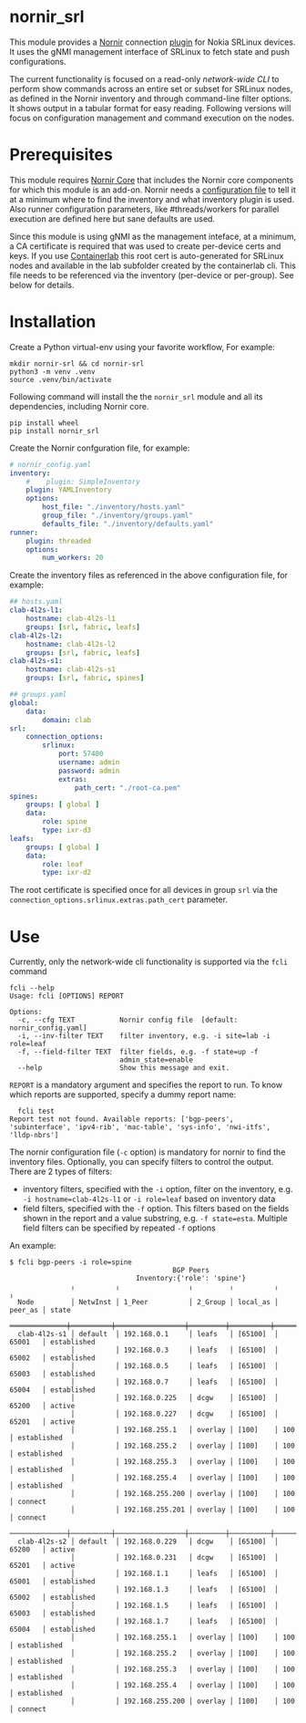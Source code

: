 # nornir_srl
This module provides a [Nornir](https://nornir.readthedocs.io/en/latest/) connection [plugin](https://nornir.tech/nornir/plugins/) for Nokia SRLinux devices. It uses the gNMI management interface of SRLinux to fetch state and push configurations.

The current functionality is focused on a read-only _network-wide CLI_ to perform show commands across an entire set or subset for SRLinux nodes, as defined in the Nornir inventory and through command-line filter options. It shows output in a tabular format for easy reading.
Following versions will focus on configuration management and command execution on the nodes.

# Prerequisites

This module requires [Nornir Core](https://github.com/nornir-automation/nornir) that includes the Nornir core components for which this module is an add-on.
Nornir needs a [configuration file](https://nornir.readthedocs.io/en/latest/configuration/index.html) to tell it at a minimum where to find the inventory and what inventory plugin is used. Also runner configuration parameters, like #threads/workers for parallel execution are defined here but sane defaults are used.

Since this module is using gNMI as the management inteface, at a minimum, a CA certificate is required that was used to create per-device certs and keys. If you use [Containerlab](https://containerlab.dev/) this root cert is auto-generated for SRLinux nodes and available in the lab subfolder created by the containerlab cli. This file needs to be referenced via the inventory (per-device or per-group). See below for details.

# Installation

Create a Python virtual-env using your favorite workflow, For example:
```
mkdir nornir-srl && cd nornir-srl
python3 -m venv .venv
source .venv/bin/activate
```
Following command will install the the `nornir_srl` module and all its dependencies, including Nornir core.

```
pip install wheel
pip install nornir_srl
```
Create the Nornir confguration file, for example:

```yaml
# nornir_config.yaml
inventory:
    #    plugin: SimpleInventory
    plugin: YAMLInventory
    options:
        host_file: "./inventory/hosts.yaml"
        group_file: "./inventory/groups.yaml"
        defaults_file: "./inventory/defaults.yaml"
runner:
    plugin: threaded
    options:
        num_workers: 20
```
Create the inventory files as referenced in the above configuration file, for example:
```yaml
## hosts.yaml
clab-4l2s-l1:
    hostname: clab-4l2s-l1
    groups: [srl, fabric, leafs]
clab-4l2s-l2:
    hostname: clab-4l2s-l2
    groups: [srl, fabric, leafs]
clab-4l2s-s1:
    hostname: clab-4l2s-s1
    groups: [srl, fabric, spines]
```

```yaml
## groups.yaml
global:
    data:
        domain: clab
srl:
    connection_options:
        srlinux:
            port: 57400
            username: admin
            password: admin
            extras:
                path_cert: "./root-ca.pem"
spines:
    groups: [ global ]
    data:
        role: spine
        type: ixr-d3
leafs:
    groups: [ global ]
    data:
        role: leaf
        type: ixr-d2
```
The root certificate is specified once for all devices in group `srl` via the `connection_options.srlinux.extras.path_cert` parameter.

# Use

Currently, only the network-wide cli functionality is supported via the `fcli` command
```
fcli --help
Usage: fcli [OPTIONS] REPORT

Options:
  -c, --cfg TEXT           Nornir config file  [default: nornir_config.yaml]
  -i, --inv-filter TEXT    filter inventory, e.g. -i site=lab -i role=leaf
  -f, --field-filter TEXT  filter fields, e.g. -f state=up -f
                           admin_state=enable
  --help                   Show this message and exit.
  ```
  `REPORT` is a mandatory argument and specifies the report to run. To know which reports are supported, specify a dummy report name:
```
  fcli test
Report test not found. Available reports: ['bgp-peers', 'subinterface', 'ipv4-rib', 'mac-table', 'sys-info', 'nwi-itfs', 'lldp-nbrs']
```

The nornir configuration file (`-c` option) is mandatory for nornir to find the inventory files.
Optionally, you can specify filters to control the output. There are 2 types of filters:

- inventory filters, specified with the `-i` option, filter on the inventory, e.g. `-i hostname=clab-4l2s-l1`  or `-i role=leaf` based on inventory data
- field filters, specified with the `-f` option. This filters based on the fields shown in the report and a value substring, e.g. `-f state=esta`. Multiple field filters can be specified by repeated `-f` options

An example:
```
$ fcli bgp-peers -i role=spine
                                        BGP Peers                                         
                               Inventory:{'role': 'spine'}                                
               ╷          ╷                 ╷         ╷          ╷         ╷              
  Node         │ NetwInst │ 1_Peer          │ 2_Group │ local_as │ peer_as │ state        
 ══════════════╪══════════╪═════════════════╪═════════╪══════════╪═════════╪═════════════ 
  clab-4l2s-s1 │ default  │ 192.168.0.1     │ leafs   │ [65100]  │ 65001   │ established  
               │          │ 192.168.0.3     │ leafs   │ [65100]  │ 65002   │ established  
               │          │ 192.168.0.5     │ leafs   │ [65100]  │ 65003   │ established  
               │          │ 192.168.0.7     │ leafs   │ [65100]  │ 65004   │ established  
               │          │ 192.168.0.225   │ dcgw    │ [65100]  │ 65200   │ active       
               │          │ 192.168.0.227   │ dcgw    │ [65100]  │ 65201   │ active       
               │          │ 192.168.255.1   │ overlay │ [100]    │ 100     │ established  
               │          │ 192.168.255.2   │ overlay │ [100]    │ 100     │ established  
               │          │ 192.168.255.3   │ overlay │ [100]    │ 100     │ established  
               │          │ 192.168.255.4   │ overlay │ [100]    │ 100     │ established  
               │          │ 192.168.255.200 │ overlay │ [100]    │ 100     │ connect      
               │          │ 192.168.255.201 │ overlay │ [100]    │ 100     │ connect      
 ──────────────┼──────────┼─────────────────┼─────────┼──────────┼─────────┼───────────── 
  clab-4l2s-s2 │ default  │ 192.168.0.229   │ dcgw    │ [65100]  │ 65200   │ active       
               │          │ 192.168.0.231   │ dcgw    │ [65100]  │ 65201   │ active       
               │          │ 192.168.1.1     │ leafs   │ [65100]  │ 65001   │ established  
               │          │ 192.168.1.3     │ leafs   │ [65100]  │ 65002   │ established  
               │          │ 192.168.1.5     │ leafs   │ [65100]  │ 65003   │ established  
               │          │ 192.168.1.7     │ leafs   │ [65100]  │ 65004   │ established  
               │          │ 192.168.255.1   │ overlay │ [100]    │ 100     │ established  
               │          │ 192.168.255.2   │ overlay │ [100]    │ 100     │ established  
               │          │ 192.168.255.3   │ overlay │ [100]    │ 100     │ established  
               │          │ 192.168.255.4   │ overlay │ [100]    │ 100     │ established  
               │          │ 192.168.255.200 │ overlay │ [100]    │ 100     │ connect     
```

  
